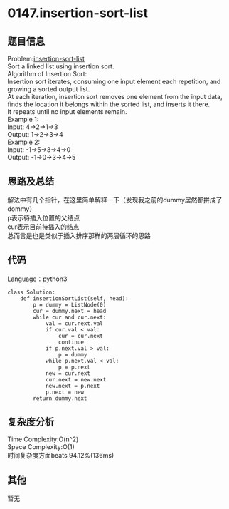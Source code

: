 # 0147.insertion-sort-list  

## 题目信息  
Problem:[insertion-sort-list](https://leetcode.com/problems/insertion-sort-list/)  
Sort a linked list using insertion sort.  
Algorithm of Insertion Sort:  
Insertion sort iterates, consuming one input element each repetition, and growing a sorted output list.  
At each iteration, insertion sort removes one element from the input data, finds the location it belongs within the sorted list, and inserts it there.  
It repeats until no input elements remain.  
Example 1:  
Input: 4->2->1->3  
Output: 1->2->3->4  
Example 2:  
Input: -1->5->3->4->0  
Output: -1->0->3->4->5  

## 思路及总结
解法中有几个指针，在这里简单解释一下（发现我之前的dummy居然都拼成了dommy）  
p表示待插入位置的父结点    
cur表示目前待插入的结点  
总而言是也是类似于插入排序那样的两层循环的思路  

## 代码
Language：python3  
```
class Solution:
    def insertionSortList(self, head):
        p = dummy = ListNode(0)
        cur = dummy.next = head
        while cur and cur.next:
            val = cur.next.val
            if cur.val < val:
                cur = cur.next
                continue
            if p.next.val > val:
                p = dummy
            while p.next.val < val:
                p = p.next
            new = cur.next
            cur.next = new.next
            new.next = p.next
            p.next = new
        return dummy.next
```

## 复杂度分析  
Time Complexity:O(n^2)  
Space Complexity:O(1)  
时间复杂度方面beats 94.12%(136ms)  

## 其他  
暂无
  
  
